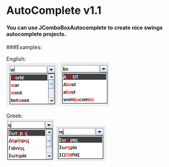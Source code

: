 # AutoComplete v1.1

#### You can use JComboBoxAutocomplete to create nice swings autocomplete projects.

###Examples:


English:<br/>
![alt tag](https://github.com/RiflemanSD/AutoComplete/blob/master/Screenshot_5.png)
![alt tag](https://github.com/RiflemanSD/AutoComplete/blob/master/Screenshot_7.png)


Greek:<br/>
![alt tag](https://github.com/RiflemanSD/AutoComplete/blob/master/Screenshot_1.png)
![alt tag](https://github.com/RiflemanSD/AutoComplete/blob/master/Screenshot_2.png)
